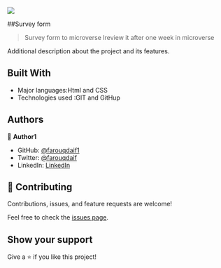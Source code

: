 ![](https://img.shields.io/badge/Microverse-blueviolet)

##Survey form

> Survey form to microverse Ireview it after one week in microverse 



Additional description about the project and its features.

## Built With

- Major languages:Html and CSS
- Technologies used :GIT and GitHup 


## Authors

👤 **Author1**

- GitHub: [@farouqdaif1](https://github.com/farouqdaif1)
- Twitter: [@farouqdaif](https://twitter.com/farouqdaif)
- LinkedIn: [LinkedIn](https://www.linkedin.com/in/farouqdaif/https://www.linkedin.com/in/farouqdaif/)


## 🤝 Contributing

Contributions, issues, and feature requests are welcome!

Feel free to check the [issues page](../../issues/).

## Show your support

Give a ⭐️ if you like this project!








